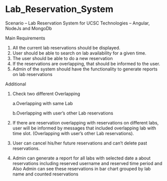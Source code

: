 # Lab_Reservation_System

Scenario – Lab Reservation System for UCSC
Technologies – Angular, NodeJs and MongoDb

Main Requirements 
1.	All the current lab reservations should be displayed.
2.	User should be able to search on lab availability for a given time.
3.	The user should be able to do a new reservation
4.	If the reservations are overlapping, that should be informed to the user.
5.	Admin of the system should have the functionality to generate reports on lab reservations

Additional 
1. Check two different Overlapping

      a.Overlapping with same Lab

      b.Overlapping with user’s other Lab reservations 

2. If there are reservation overlapping with reservations on different labs, user will be informed by messages that included overlapping lab with time slot. (Overlapping with user’s other Lab reservations).

3. User can cancel his/her future reservations and can’t delete past reservations.

4. Admin can generate a report for all labs with selected date a about reservations including reserved username and reserved time period and Also Admin can see these reservations in bar chart grouped by lab name and counted reservations

